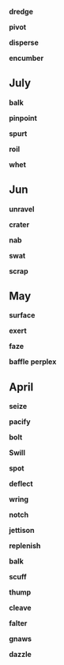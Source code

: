 
**dredge**

**pivot**

**disperse**

**encumber**

## July  

**balk**

**pinpoint**

**spurt** 

**roil**

**whet**

## Jun 

**unravel**

**crater** 

**nab**

**swat**

**scrap**

## May 


**surface**

**exert**

**faze**

**baffle**
**perplex**

## April 

**seize** 

**pacify**

**bolt**

**Swill**

**spot**

**deflect**

**wring**

**notch**  

**jettison**

**replenish**

**balk**

**scuff**

**thump**

**cleave**

**falter**

**gnaws**

**dazzle** 
